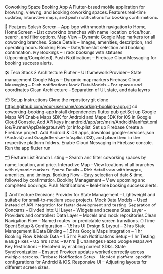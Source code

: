 Coworking Space Booking App
A Flutter-based mobile application for browsing, viewing, and booking coworking spaces.
Features real-time updates, interactive maps, and push notifications for booking confirmations.


🚀 Features
Splash Screen – App logo with smooth navigation to Home.
Home Screen – List coworking branches with name, location, price/hour, search, and filter options.
Map View – Dynamic Google Map markers for all coworking branches.
Space Details – Images, amenities, description, and operating hours.
Booking Flow – Date/time slot selection and booking confirmation.
My Bookings – Track bookings with statuses (Upcoming/Completed).
Push Notifications – Firebase Cloud Messaging for booking success alerts.


🛠️ Tech Stack & Architecture
Flutter – UI framework
Provider – State management
Google Maps – Dynamic map markers
Firebase Cloud Messaging – Push notifications
Mock Data Models – For spaces and coordinates
Clean Architecture – Separation of UI, state, and data layers


📦 Setup Instructions
Clone the repository
git clone https://github.com/your-username/coworking-booking-app.git
cd coworking-booking-app
Install dependencies
flutter pub get
Set up Google Maps API
Enable Maps SDK for Android and Maps SDK for iOS in Google Cloud Console.
Add API keys in:
android/app/src/main/AndroidManifest.xml
ios/Runner/AppDelegate.swift (or Info.plist)
Set up Firebase
Create a Firebase project.
Add Android & iOS apps, download google-services.json (Android) and GoogleService-Info.plist (iOS), and place them in the respective platform folders.
Enable Cloud Messaging in Firebase console.
Run the app
flutter run


🗂 Feature List
Branch Listing – Search and filter coworking spaces by name, location, and price.
Interactive Map – View locations of all branches with dynamic markers.
Space Details – Rich detail view with images, amenities, and timings.
Booking Flow – Easy selection of date & time, followed by confirmation.
Booking Management – View upcoming and completed bookings.
Push Notifications – Real-time booking success alerts.


🧩 Architecture Decisions
Provider for State Management – Lightweight and suitable for small-to-medium scale projects.
Mock Data Models – Used instead of API integration for faster development and testing.
Separation of Concerns – Divided into:
UI Layer – Widgets and screens
State Layer – Providers and controllers
Data Layer – Models and mock repositories
Clean Navigation Flow – Named routes for predictable screen transitions.
⏱ Time Spent
Setup & Configuration – 1.5 hrs
UI Design & Layout – 3 hrs
State Management & Data Binding – 1.5 hrs
Google Maps Integration – 1 hr
Booking Flow & Mock Data – 1.5 hrs
Push Notifications Setup – 1 hr
Testing & Bug Fixes – 0.5 hrs
Total: ~10 hrs
🛑 Challenges Faced
Google Maps API Key Restrictions – Resolved by enabling correct SDKs.
State Synchronization – Ensured Provider updates worked correctly across multiple screens.
Firebase Notification Setup – Needed platform-specific configurations for Android & iOS.
Responsive UI – Adjusting layouts for different screen sizes.
